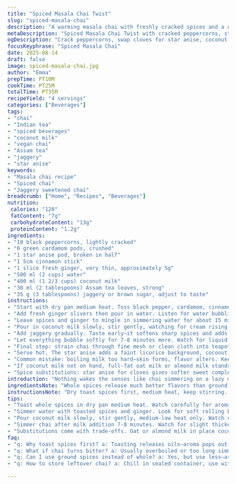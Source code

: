 ```yaml
---
title: "Spiced Masala Chai Twist"
slug: "spiced-masala-chai"
description: "A warming masala chai with freshly cracked spices and a creamy touch of coconut milk added. Black pepper bursts, cinnamon sticks, crushed cardamom pods, and a kick of star anise swap in for cloves and ginger slices. Steeped strong with Assam tea leaves, sweetened lightly with jaggery. Simmered until the aroma is thick, and the liquid coats the spoon. Served piping hot, unfiltered for rustic texture. Gluten, dairy, nut, and egg free. Adjust sweetness or spice levels to taste. Watch for bubbling, not boiling over. A sturdier chai with a hint of anise star, coconut undertone, and less intense clove bite. Perfect for chillier days when you want more body and less sharpness."
metaDescription: "Spiced Masala Chai Twist with cracked peppercorns, star anise, and creamy coconut milk. Slow simmer, Assam tea base, jaggery sweetness, bold warming spices."
ogDescription: "Crack peppercorns, swap cloves for star anise, coconut milk creaminess in a long simmer chai. Assam tea strength, jaggery notes. Brew thick with layers."
focusKeyphrase: "Spiced Masala Chai"
date: 2025-08-14
draft: false
image: spiced-masala-chai.jpg
author: "Emma"
prepTime: PT10M
cookTime: PT25M
totalTime: PT35M
recipeYield: "4 servings"
categories: ["Beverages"]
tags:
- "chai"
- "Indian tea"
- "spiced beverages"
- "coconut milk"
- "vegan chai"
- "Assam tea"
- "jaggery"
- "star anise"
keywords:
- "Masala chai recipe"
- "Spiced chai"
- "Jaggery sweetened chai"
breadcrumb: ["Home", "Recipes", "Beverages"]
nutrition: 
 calories: "120"
 fatContent: "7g"
 carbohydrateContent: "13g"
 proteinContent: "1.2g"
ingredients:
- "10 black peppercorns, lightly cracked"
- "6 green cardamom pods, crushed"
- "1 star anise pod, broken in half"
- "1 5cm cinnamon stick"
- "1 slice fresh ginger, very thin, approximately 5g"
- "500 ml (2 cups) water"
- "400 ml (1 2/3 cups) coconut milk"
- "30 ml (2 tablespoons) Assam tea leaves, strong"
- "35 g (3 tablespoons) jaggery or brown sugar, adjust to taste"
instructions:
- "Start with dry pan medium heat. Toss black pepper, cardamom, cinnamon, star anise. Heat till spices wake up - aroma thick, almost pungent but not burnt. Smell should sting nostrils without smoking. Maybe 3-4 minutes. Stir often or risk bitter bits."
- "Add fresh ginger slivers then pour in water. Listen for water bubbling gently, settle into soft rolling boil not wild chaos. Reduce heat slightly once boiling to maintain gentle simmer."
- "Leave spices and ginger to mingle in simmering water for about 15 minutes. The water turns darker, smells deep, spicy sweet, with faint wood and pepper notes. Don’t rush this, missed this step—tastes weak if too short."
- "Pour in coconut milk slowly, stir gently, watching for cream rising along edges. Keep medium-low heat so it doesn’t scorch or bubble over, just soft simmer. Add Assam tea leaves immediately. You want that bold kick from Assam, stronger than Darjeeling for me."
- "Add jaggery gradually. Taste early—it softens sharp spices and adds that earthy sweetness. Adjust if too bitter or too sweet (which happens)."
- "Let everything bubble softly for 7-8 minutes more. Watch for liquid thickening slightly and small bubbles gathering on surface edges. Thickened chai is richer, coats spoon better. Too long, it gets bitter."
- "Final step: strain chai through fine mesh or clean cloth into teapot or serving cups. Press gently on solids to squeeze out flavor but avoid grit."
- "Serve hot. The star anise adds a faint licorice background, coconut milk gives velvet creaminess. Pepper bites softly. If you want less punch, reduce peppercorns or steep spices less time."
- "Common mistake: boiling milk too hard—skin forms, flavor alters. Keep heat steady, patient. Use jaggery or brown sugar if you want a slight molasses touch; regular white sugar works but is sharper."
- "If coconut milk not on hand, full-fat oat milk or almond milk stands in, but taste and texture shift slightly."
- "Spice substitutions: star anise for cloves gives softer sweet complexity, fresh ginger keeps warmth but swap with dried ginger powder if needed (1/4 teaspoon)."
introduction: "Nothing wakes the senses like chai simmering on a lazy morning. Aromas twisting from pepper and cardamom clashing with wafts of cinnamon and star anise. Ever swapped cloves for star anise? It softens the breath, adds gentle licorice notes. Coconut milk in lieu of dairy—velvet texture without weighing down. Assam tea grounds the blend with a punch strong enough to battle spices, unlike Darjeeling’s light, floral notes. Jaggery melts deep sweetness, underneath the bitter snap of black pepper. The slow simmer, bubbles rising gently, steam curling warming the room before the first pour. Not a quick job—patience rewards with depth and heat that lingers long after the last sip. The kitchen fills with dark amber warmth. Rich, spicy, thick enough to coat your spoon; silky and surprisingly light thanks to the coconut milk. It’s a ritual, a sensory wake-up call. Every step matters—heat, time, spices, sweetness. Skip any, and it’s just tea with sugar. I’ve learned by burning a dozen pots that the timing of each phase is everything. Too short, no flavor. Too long, bitterness creeps in. This brew teaches you to listen, watch, breathe with the simmering pot."
ingredientsNote: "Whole spices release much better flavors than ground powders. Crushing cardamom pods exposes fresh seeds that release aroma, but over-crushing makes bits floating unpleasant. Peppercorns cracked unevenly give bursts of heat here and there—more interesting than finely ground pepper. Star anise instead of cloves reduces the sharp pungency cloves bring, good if you want sweeter licorice tones. Use fresh ginger for brightness and warmth. Coconut milk chosen for creaminess but avoids dairy allergies or lactose. Can swap in oat milk, but flavor less coconut-dense. Assam tea preferred for withstanding simmer without turning bitter; Darjeeling or other delicate teas quickly get harsh. Jaggery preferred over white sugar because it carries molasses notes, rounding off flavors. Adjust spices to your own tolerance; substitute star anise with 1-2 dried fennel seeds if unavailable. Balance spice to sweetness carefully—chai should warm and soothe, not burn or overload."
instructionsNote: "Dry toast spices first, medium heat, keep stirring. Watch color and smell carefully. Hit that sweet spot where peppercorns crack but don’t smoke. After spices are aromatic, add ginger then water—listen to water bubbles forming, bubbling suddenly means boil. Lower heat slightly to simmer, no wild bubbles because strong boil can make spices taste bitter or break apart unevenly. Let spices infuse in water for 15 minutes at gentle simmer —pot smells deep, spicy, slightly sweet. Next, pour coconut milk slowly with Assam tea leaves. Stir gently, watch for cream rising on edges, reduce heat to avoid scorching or boil-over. Sweeten with jaggery gradually, tasting as you go because too much will overpower. Simmer all together for 7-8 minutes till chai thickens slightly and deepens color. Timing is key: shorter, thin and watery; longer, risk bitter and burnt flavors. Strain with fine sieve or cloth; press lightly to extract full flavor but avoid sedimenting gritty bits in cup. Serve immediately; reheating dilutes flavor and risks grainy texture. Stay near stove; chai is alive at the stove."
tips:
- "Toast whole spices in dry pan medium heat. Watch carefully for aroma changes. Crack peppercorns unevenly. Too dark means bitterness, too light is flat. Stir often, catch color shift and smell sharp but not burnt. Timing varies, 3-4 minutes usual. After spice aroma peaks, add fresh ginger sliced thin. Adds bright heat, prevents burning ginger if added early. Keep burner steady, avoid smoky haze."
- "Simmer water with toasted spices and ginger. Look for soft rolling bubbles not wild boil. Boiling too hard breaks spices, clouds tea, and risks overflow. Use aroma as guide—aroma thickens, smells pungent but not burnt, feels tense in nostrils. Simmer for at least 15 minutes, water darkens deep brown reddish tone. Rushing leads to weak flavors, too long turns bitter."
- "Pour coconut milk slowly, stir gently, medium-low heat only. Watch cream rising at edges, lowers heat if it bubbles aggressively. Add Assam tea leaves now with milk; tannins need dairy to mellow rough edges. Stir gently to distribute. Adjust jaggery gradually, tasting often. Jaggery melts slower than white sugar, smooths spice bite, earthy sweetness. Over sweet makes chai cloying, under sweet can feel harsh. Taste test early and just before finishing simmer."
- "Simmer chai after milk addition 7-8 minutes. Watch for slight thickening, bubbles gathering on edges. Too long and bitterness creeps. Thickened chai coats spoon better, richer mouthfeel. Use fine mesh strainer or cloth to strain, press solids lightly but avoid gritty sediment. Avoid over pressing; gritty texture spoils mouthfeel despite flavor. Serve immediately, reheating loses chai texture and flavor intensity. Gentle warming with splash milk or water possible but degrades original character."
- "Substitutions come with trade-offs. Oat or almond milk in place coconut milk changes body and flavor—less creamy, coconut undertone lost. Jaggery can be replaced by brown sugar; jaggery carries molasses notes, better balance. Star anise replaces cloves for gentler licorice tone; if unavailable, use fennel seeds sparingly, 1 or 2. Fresh ginger best for brightness; dried powder can substitute but use 1/4 teaspoon only. Assam tea holds up to simmer longer than Darjeeling, which turns thin and bitter fast."
faq:
- "q: Why toast spices first? a: Toasting releases oils—aroma pops out. Watch closely, color shifts fast. Burnt means bitter chai. Toast on medium heat, stir or spices blacken easy. Toasting wakes up flavor layers missing from raw powders."
- "q: What if chai turns bitter? a: Usually overboiled or too long simmer. Bitter notes come from burnt spices or Assam tea tannins overextracted. Lower heat, reduce simmer time next attempt. Add jaggery to help smooth bitterness but won't fix overcooked flavors."
- "q: Can I use ground spices instead of whole? a: Yes, but use less—around half usual amount. Ground spices release quickly, can overpower easily. Freshness lost. Toasting ground is tricky—need low heat, watch for burning. Better short simmer and quick steep when using powder."
- "q: How to store leftover chai? a: Chill in sealed container, use within 24 hours recommended. Reheat gently, add splash water or milk to loosen texture. Avoid microwave high heat, scald milk layer or break chai balance. Can freeze but expect texture change on thaw."

---
```

